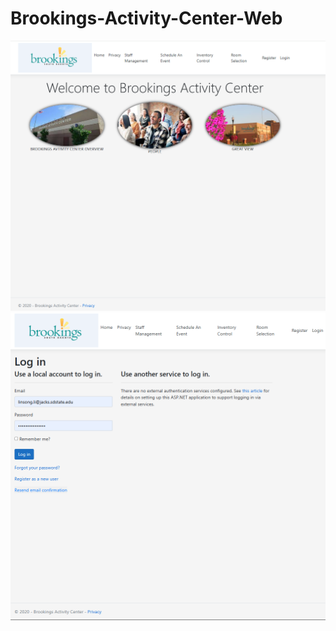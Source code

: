# Brookings-Activity-Center-Web

![Screenshot](https://github.com/LLSlinsong/Brookings-Activity-Center-Web/blob/main/Screenshot%202025-03-13%20012502.png)
![Screenshot](https://github.com/LLSlinsong/Brookings-Activity-Center-Web/blob/main/Screenshot%202025-03-13%20012648.png)
